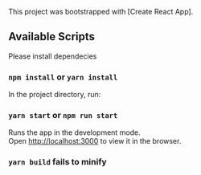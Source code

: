 This project was bootstrapped with [Create React App].

## Available Scripts

Please install dependecies

### `npm install` or `yarn install`

In the project directory, run:

### `yarn start` or `npm run start`

Runs the app in the development mode.<br />
Open [http://localhost:3000](http://localhost:3000) to view it in the browser.

### `yarn build` fails to minify
